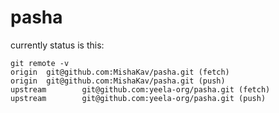 # pasha

currently status is this:

```
git remote -v
origin  git@github.com:MishaKav/pasha.git (fetch)
origin  git@github.com:MishaKav/pasha.git (push)
upstream        git@github.com:yeela-org/pasha.git (fetch)
upstream        git@github.com:yeela-org/pasha.git (push)
```

